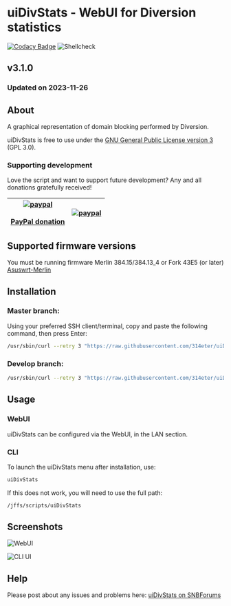 # uiDivStats - WebUI for Diversion statistics

[![Codacy Badge](https://api.codacy.com/project/badge/Grade/240224b6b96543a782f176f2435ffa03)](https://www.codacy.com/app/jackyaz/uiDivStats?utm_source=github.com&amp;utm_medium=referral&amp;utm_content=jackyaz/uiDivStats&amp;utm_campaign=Badge_Grade)
![Shellcheck](https://github.com/jackyaz/uiDivStats/actions/workflows/shellcheck.yml/badge.svg)

## v3.1.0

### Updated on 2023-11-26

## About

A graphical representation of domain blocking performed by Diversion.

uiDivStats is free to use under the [GNU General Public License version 3](https://opensource.org/licenses/GPL-3.0) (GPL 3.0).

### Supporting development

Love the script and want to support future development? Any and all donations gratefully received!

| [![paypal](https://www.paypalobjects.com/en_GB/i/btn/btn_donate_LG.gif)](https://www.paypal.com/donate/?hosted_button_id=47UTYVRBDKSTL) <br /><br /> [**PayPal donation**](https://www.paypal.com/donate/?hosted_button_id=47UTYVRBDKSTL) | [![paypal](https://puu.sh/IAhtp/3788f3a473.png)](https://www.paypal.com/donate/?hosted_button_id=47UTYVRBDKSTL) |
| :----: | --- |

## Supported firmware versions

You must be running firmware Merlin 384.15/384.13_4 or Fork 43E5 (or later) [Asuswrt-Merlin](https://asuswrt.lostrealm.ca/)

## Installation
### Master branch:
Using your preferred SSH client/terminal, copy and paste the following command, then press Enter:

```sh
/usr/sbin/curl --retry 3 "https://raw.githubusercontent.com/314eter/uiDivStats/master/uiDivStats.sh" -o "/jffs/scripts/uiDivStats" && chmod 0755 /jffs/scripts/uiDivStats && /jffs/scripts/uiDivStats install
```
### Develop branch:

```sh
/usr/sbin/curl --retry 3 "https://raw.githubusercontent.com/314eter/uiDivStats/develop/uiDivStats.sh" -o "/jffs/scripts/uiDivStats" && chmod 0755 /jffs/scripts/uiDivStats && /jffs/scripts/uiDivStats install
```

## Usage

### WebUI

uiDivStats can be configured via the WebUI, in the LAN section.

### CLI

To launch the uiDivStats menu after installation, use:

```sh
uiDivStats
```

If this does not work, you will need to use the full path:

```sh
/jffs/scripts/uiDivStats
```

## Screenshots

![WebUI](https://puu.sh/HMN1D/a11fca5232.png)

![CLI UI](https://puu.sh/HMN1y/1309c8dc86.png)

## Help

Please post about any issues and problems here: [uiDivStats on SNBForums](https://www.snbforums.com/forums/asuswrt-merlin-addons.60/?prefix_id=15)
